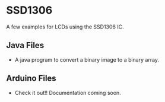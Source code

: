 # SSD1306
A few examples for LCDs using the SSD1306 IC.


## Java Files
  - A java program to convert a binary image to a binary array.
  
  
  
## Arduino Files
  - Check it out!! Documentation coming soon.   
  
